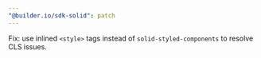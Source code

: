 ```yaml
---
"@builder.io/sdk-solid": patch
---
```


Fix: use inlined `<style>` tags instead of `solid-styled-components` to resolve CLS issues.
